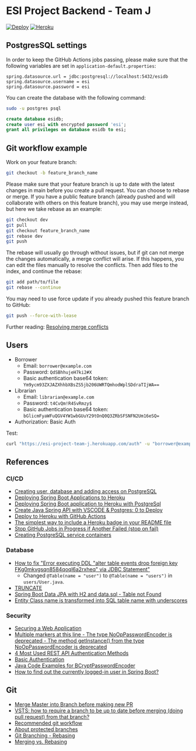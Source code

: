 # ESI Project Backend - Team J

[![Deploy](https://github.com/chaosrun/ESI-project-backend/actions/workflows/heroku-deploy.yml/badge.svg)](https://github.com/chaosrun/ESI-project-backend/actions/workflows/heroku-deploy.yml) [![Heroku](https://pyheroku-badge.herokuapp.com/?app=esi-project-team-j&style=flat)](https://esi-project-team-j.herokuapp.com) 

## PostgresSQL settings

In order to keep the GitHub Actions jobs passing, please make sure that the following variables are set in `application-default.properties`:

```
spring.datasource.url = jdbc:postgresql://localhost:5432/esidb
spring.datasource.username = esi
spring.datasource.password = esi
```

You can create the database with the following command:

```bash
sudo -u postgres psql
```

```sql
create database esidb;
create user esi with encrypted password 'esi';
grant all privileges on database esidb to esi;
```

## Git workflow example

Work on your feature branch:

```bash
git checkout -b feature_branch_name
```

Please make sure that your feature branch is up to date with the latest changes in main before you create a pull request. You can choose to rebase or merge. If you have a public feature branch (already pushed and will collaborate with others on this feature branch), you may use merge instead, but here we take rebase as an example:

```bash
git checkout dev
git pull
git checkout feature_branch_name
git rebase dev
git push
```

The rebase will usually go through without issues, but if git can not merge the changes automatically, a merge conflict will arise. If this happens, you can edit the files manually to resolve the conflicts. Then add files to the index, and continue the rebase:

```bash
git add path/to/file
git rebase --continue
```

You may need to use force update if you already pushed this feature branch to GitHub:

```bash
git push --force-with-lease
```

Further reading: [Resolving merge conflicts](https://docs.openstack.org/doc-contrib-guide/additional-git-workflow/rebase.html)

## Users

- Borrower
    - Email: `borrower@example.com`
    - Password: `QdSBhhujeH7ki2#X`
    - Basic authentication base64 token: `Ym9ycm93ZXJAZXhhbXBsZS5jb206UWRTQmhodWplSDdraTIjWA==`
- Librarian
    - Email: `librarian@example.com`
    - Password: `t4CvQm!R4SvRmzy$`
    - Basic authentication base64 token: `bGlicmFyaWFuQGV4YW1wbGUuY29tOnQ0Q3ZRbSFSNFN2Um16eSQ=`
- Authorization: Basic Auth

Test:

```bash
curl "https://esi-project-team-j.herokuapp.com/auth" -u "borrower@example.com:QdSBhhujeH7ki2#X"
```

## References

### CI/CD

- [Creating user, database and adding access on PostgreSQL](https://medium.com/coding-blocks/creating-user-database-and-adding-access-on-postgresql-8bfcd2f4a91e)
- [Deploying Spring Boot Applications to Heroku](https://devcenter.heroku.com/articles/deploying-spring-boot-apps-to-heroku)
- [Deploying Spring Boot application to Heroku with PostgreSql](https://levelup.gitconnected.com/deploying-spring-boot-application-to-heroku-with-postgresql-dc94f193464c)
- [Create Java Spring API with VSCODE & Postgres: 0 to Deploy ](https://dev.to/alexmercedcoder/create-java-spring-api-with-vscode-postgres-0-to-deploy-142)
- [Deploy to Heroku with GitHub Actions](https://remarkablemark.org/blog/2021/03/12/github-actions-deploy-to-heroku/)
- [The simplest way to include a Heroku badge in your README file](https://github.com/dhalenok/pyheroku-badge)
- [Stop GitHub Jobs in Progress if Another Failed (stop on fail)](https://stackoverflow.com/questions/67488957/stop-github-jobs-in-progress-if-another-failed-stop-on-fail)
- [Creating PostgreSQL service containers](https://docs.github.com/en/actions/using-containerized-services/creating-postgresql-service-containers)

### Database

- [How to fix "Error executing DDL "alter table events drop foreign key FKg0mkvgsqn8584qoql6a2rxheq" via JDBC Statement"](https://stackoverflow.com/a/56206827)
    - Changed `@Table(name = "user")` to `@Table(name = "users")` in `users/User.java`.
- [TRUNCATE](https://www.postgresql.org/docs/current/sql-truncate.html)
- [Spring Boot Data JPA with H2 and data.sql - Table not Found](https://stackoverflow.com/questions/67744719/spring-boot-data-jpa-with-h2-and-data-sql-table-not-found)
- [Entity Class name is transformed into SQL table name with underscores](https://stackoverflow.com/questions/29087626/entity-class-name-is-transformed-into-sql-table-name-with-underscores)

### Security

- [Securing a Web Application](https://spring.io/guides/gs/securing-web/)
- [Multiple markers at this line - The type NoOpPasswordEncoder is deprecated - The method getInstance() from the type NoOpPasswordEncoder is deprecated](https://stackoverflow.com/questions/52134823/multiple-markers-at-this-line-the-type-nooppasswordencoder-is-deprecated-the)
- [4 Most Used REST API Authentication Methods](https://blog.restcase.com/4-most-used-rest-api-authentication-methods/)
- [Basic Authentication](https://mixedanalytics.com/knowledge-base/api-connector-encode-credentials-to-base-64/)
- [Java Code Examples for BCryptPasswordEncoder](https://www.tabnine.com/code/java/classes/org.springframework.security.crypto.bcrypt.BCryptPasswordEncoder)
- [How to find out the currently logged-in user in Spring Boot?](https://stackoverflow.com/a/51944119)

## Git

- [Merge Master into Branch before making new PR](https://www.reddit.com/r/git/comments/je457m/merge_master_into_branch_before_making_new_pr/)
- [VSTS: how to require a branch to be up to date before merging (doing pull request) from that branch?](https://stackoverflow.com/questions/64029333/vsts-how-to-require-a-branch-to-be-up-to-date-before-merging-doing-pull-reques)
- [Recommended git workflow](https://docs.gpcrdb.org/git_workflow.html)
- [About protected branches](https://docs.github.com/en/repositories/configuring-branches-and-merges-in-your-repository/defining-the-mergeability-of-pull-requests/about-protected-branches)
- [Git Branching - Rebasing](https://git-scm.com/book/en/v2/Git-Branching-Rebasing)
- [Merging vs. Rebasing](https://www.atlassian.com/git/tutorials/merging-vs-rebasing)
